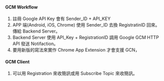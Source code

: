 #### GCM Workflow

1. 註冊 Google API Key 會有 Sender_ID + API_KEY
2. APP 端(Android, iOS, Chrome) 使用 Sender_ID 去換 RegistratinID 回來。傳給 Backend Server。
3. Backend Server 使用 API_Key + RegistrationID 調用 Google GCM HTTP API 發送 Notifaction。
4. 要用新版的寫法來實作 Chrome App Extension 才會支援 GCN，

#### GCM Client

1. 可以用 Registration 來收簡訊或用 Subscribe Topic 來收簡訊。
